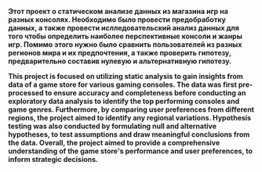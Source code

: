 __Этот проект о статическом анализе данных из магазина игр на разных консолях. Необходимо было провести предобработку данных, а также провести ислледовательский анализ данных для того чтобы определить наиболее перспективные консоли и жанры игр. Помимо этого нужно было сравнить пользователей из разных регионов мира и их предпочтения, а также проверить гипотезу, предварительно составив нулевую и альтернативную гипотезу.__

__This project is focused on utilizing static analysis to gain insights from data of a game store for various gaming consoles. The data was first pre-processed to ensure accuracy and completeness before conducting an exploratory data analysis to identify the top performing consoles and game genres. Furthermore, by comparing user preferences from different regions, the project aimed to identify any regional variations. Hypothesis testing was also conducted by formulating null and alternative hypotheses, to test assumptions and draw meaningful conclusions from the data. Overall, the project aimed to provide a comprehensive understanding of the game store's performance and user preferences, to inform strategic decisions.__
